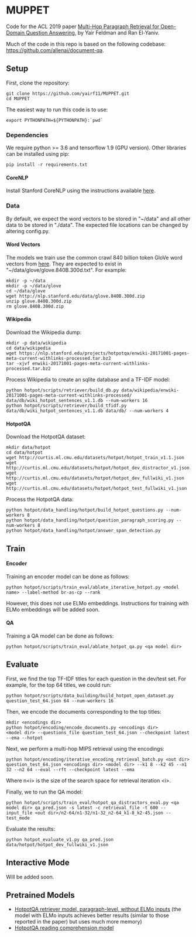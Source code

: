 # MUPPET
Code for the ACL 2019 paper 
[Multi-Hop Paragraph Retrieval for Open-Domain Question Answering](https://arxiv.org/abs/1906.06606), 
by Yair Feldman and Ran El-Yaniv.

Much of the code in this repo is based on the following codebase: https://github.com/allenai/document-qa.

## Setup
First, clone the repository:
```
git clone https://github.com/yairf11/MUPPET.git
cd MUPPET
```

The easiest way to run this code is to use:
```
export PYTHONPATH=${PYTHONPATH}:`pwd`
```

### Dependencies
We require python >= 3.6 and tensorflow 1.9 (GPU version).
Other libraries can be installed using pip:
```
pip install -r requirements.txt
```

#### CoreNLP
Install Stanford CoreNLP using the instructions available [here](https://github.com/facebookresearch/DrQA#installing-drqa).

### Data
By default, we expect the word vectors to be stored in "~/data" and all other data to be stored in "./data". 
The expected file locations can be changed by altering config.py.
#### Word Vectors
The models we train use the common crawl 840 billion token GloVe word vectors from [here](https://nlp.stanford.edu/projects/glove/).
They are expected to exist in "~/data/glove/glove.840B.300d.txt". 
For example:
```
mkdir -p ~/data
mkdir -p ~/data/glove
cd ~/data/glove
wget http://nlp.stanford.edu/data/glove.840B.300d.zip
unzip glove.840B.300d.zip
rm glove.840B.300d.zip
```

#### Wikipedia
Download the Wikipedia dump:
```
mkdir -p data/wikipedia
cd data/wikipedia
wget https://nlp.stanford.edu/projects/hotpotqa/enwiki-20171001-pages-meta-current-withlinks-processed.tar.bz2
tar -xjvf enwiki-20171001-pages-meta-current-withlinks-processed.tar.bz2
```

Process Wikipedia to create an sqlite database and a TF-IDF model:
```
python hotpot/scripts/retriever/build_db.py data/wikipedia/enwiki-20171001-pages-meta-current-withlinks-processed/ data/db/wiki_hotpot_sentences_v1.1.db --num-workers 16
python hotpot/scripts/retriever/build_tfidf.py data/db/wiki_hotpot_sentences_v1.1.db data/db/ --num-workers 4
```

#### HotpotQA
Download the HotpotQA dataset:
```
mkdir data/hotpot
cd data/hotpot
wget http://curtis.ml.cmu.edu/datasets/hotpot/hotpot_train_v1.1.json
wget http://curtis.ml.cmu.edu/datasets/hotpot/hotpot_dev_distractor_v1.json
wget http://curtis.ml.cmu.edu/datasets/hotpot/hotpot_dev_fullwiki_v1.json
wget http://curtis.ml.cmu.edu/datasets/hotpot/hotpot_test_fullwiki_v1.json
```

Process the HotpotQA data:
```
python hotpot/data_handling/hotpot/build_hotpot_questions.py --num-workers 8
python hotpot/data_handling/hotpot/question_paragraph_scoring.py --num-workers 8
python hotpot/data_handling/hotpot/answer_span_detection.py
```

## Train
#### Encoder
Training an encoder model can be done as follows:
```
python hotpot/scripts/train_eval/ablate_iterative_hotpot.py <model name> --label-method br-as-cp --rank
```
However, this does not use ELMo embeddings. 
Instructions for training with ELMo embeddings will be added soon.

#### QA
Training a QA model can be done as follows:
``` 
python hotpot/scripts/train_eval/ablate_hotpot_qa.py <qa model dir>
```

## Evaluate
First, we find the top TF-IDF titles for each question in the dev/test set.
For example, for the top 64 titles, we could run:
``` 
python hotpot/scripts/data_building/build_hotpot_open_dataset.py question_test_64.json 64 --num-workers 16 
```

Then, we encode the documents corresponding to the top titles:
``` 
mkdir <encodings dir>
python hotpot/encoding/encode_documents.py <encodings dir>
<model dir> --questions_file question_test_64.json --checkpoint latest --ema --hotpot
```

Next, we perform a multi-hop MIPS retrieval using the encodings:
``` 
python hotpot/encoding/iterative_encoding_retrieval_batch.py <out dir> question_test_64.json <encodings dir> <model dir> --k1 8 --k2 45 --n1 32 --n2 64 --eval --rft --checkpoint latest --ema
```
Where n\<i> is the size of the search space for retrieval iteration \<i>.

Finally, we to run the QA model:
``` 
python hotpot/scripts/train_eval/hotpot_qa_distractors_eval.py <qa model dir> qa_pred.json -s latest -c retrieval_file -t 600 --input_file <out dir>/n2-64/n1-32/n1-32_n2-64_k1-8_k2-45.json --test_mode
```

Evaluate the results:
``` 
python hotpot_evaluate_v1.py qa_pred.json data/hotpot/hotpot_dev_fullwiki_v1.json
```

## Interactive Mode
Will be added soon.

## Pretrained Models
* [HotpotQA retriever model, paragraph-level, without ELMo inputs](https://drive.google.com/open?id=1yge6TAETmKPlJcfc90gXXyHvfIYj8k7w) (the model with ELMo inputs achieves better results (similar to those reported in the paper) but uses much more memory)
* [HotpotQA reading comprehension model](https://drive.google.com/open?id=1al2TbaG1-yrDFRODyAUXZJ4SE76pZ5k6)
